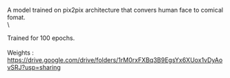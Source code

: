 A model trained on pix2pix architecture that convers human face to comical fomat. \
\

Trained for 100 epochs.\
\
Weights : \
	https://drive.google.com/drive/folders/1rM0rxFXBq3B9EgsYx6XUox1vDyAovSRJ?usp=sharing 
